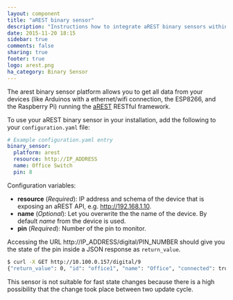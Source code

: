 ```yaml
---
layout: component
title: "aREST binary sensor"
description: "Instructions how to integrate aREST binary sensors within Home Assistant."
date: 2015-11-20 18:15
sidebar: true
comments: false
sharing: true
footer: true
logo: arest.png
ha_category: Binary Sensor
---
```



The arest binary sensor platform allows you to get all data from your devices (like Arduinos with a ethernet/wifi connection, the ESP8266, and the Raspberry Pi) running the [aREST](http://arest.io/) RESTful framework.

To use your aREST binary sensor in your installation, add the following to your `configuration.yaml` file:

```yaml
# Example configuration.yaml entry
binary_sensor:
  platform: arest
  resource: http://IP_ADDRESS
  name: Office Switch
  pin: 8
```

Configuration variables:

- **resource** (*Required*): IP address and schema of the device that is exposing an aREST API, e.g. http://192.168.1.10.
- **name** (*Optional*): Let you overwrite the the name of the device. By default *name* from the device is used.
- **pin** (*Required*): Number of the pin to monitor.

Accessing the URL http://IP_ADDRESS/digital/PIN_NUMBER should give you the state of the pin inside a JSON response as `return_value`.

```bash
$ curl -X GET http://10.100.0.157/digital/9
{"return_value": 0, "id": "office1", "name": "Office", "connected": true}

```

<p class='note'>
This sensor is not suitable for fast state changes because there is a high possibility that the change took place between two update cycle. 
</p>
